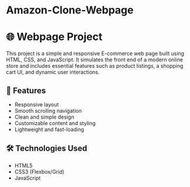 # Amazon-Clone-Webpage
# 🌐 Webpage Project
This project is a simple and responsive E-commerce web page built using HTML, CSS, and JavaScript. It simulates the front end of a modern online store and includes essential features such as product listings, a shopping cart UI, and dynamic user interactions.


## 🚀 Features

- Responsive layout
- Smooth scrolling navigation
- Clean and simple design
- Customizable content and styling
- Lightweight and fast-loading

## 🛠️ Technologies Used

- HTML5
- CSS3 (Flexbox/Grid)
- JavaScript


